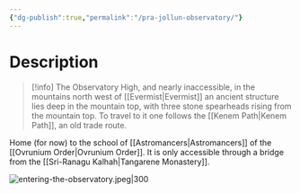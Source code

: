 ```yaml
---
{"dg-publish":true,"permalink":"/pra-jollun-observatory/"}
---
```



# Description

> [!info] The Observatory
> High, and nearly inaccessible, in the mountains north west of [[Evermist\|Evermist]] an ancient structure lies deep in the mountain top, with three stone spearheads rising from the mountain top. To travel to it one follows the [[Kenem Path\|Kenem Path]], an old trade route.

Home (for now) to the school of [[Astromancers\|Astromancers]] of the [[Ovrunium Order\|Ovrunium Order]]. It is only accessible through a bridge from the [[Sri-Ranagu Kalhah\|Tangarene Monastery]]. 

![entering-the-observatory.jpeg|300](/img/user/Images/entering-the-observatory.jpeg)